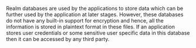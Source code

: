 
Realm databases are used by the applications to store data which can be
further used by the application at later stages. However, these
databases do not have any built-in support for encryption and hence, all
the information is stored in plaintext format in these files. If an
application stores user credentials or some sensitive user specific data
in this database then it can be accessed by any third party.
